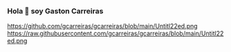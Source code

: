 ### Hola 👋 soy Gaston Carreiras

https://github.com/gcarreiras/gcarreiras/blob/main/Untitl22ed.png
https://raw.githubusercontent.com/gcarreiras/gcarreiras/blob/main/Untitl22ed.png

<!--
**gcarreiras/gcarreiras** is a ✨ _special_ ✨ repository because its `README.md` (this file) appears on your GitHub profile.

Here are some ideas to get you started:

- 🔭 I’m currently working on ...
- 🌱 I’m currently learning ...
- 👯 I’m looking to collaborate on ...
- 🤔 I’m looking for help with ...
- 💬 Ask me about ...
- 📫 How to reach me: ...
- 😄 Pronouns: ...
- ⚡ Fun fact: ...
-->
